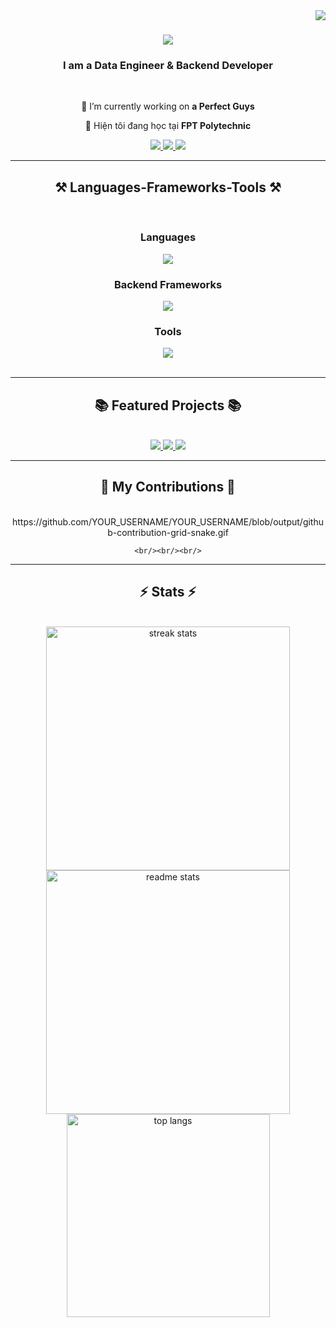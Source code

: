 <img align="right" src="https://visitor-badge.laobi.icu/badge?page_id=ntuananhdevs.ntuananhdevs" />

<h1 align="center">
    <img src="https://readme-typing-svg.herokuapp.com/?font=Righteous&size=35&center=true&vCenter=true&width=500&height=70&duration=4000&lines=Hi+There!+👋;+I'm+Nguyen+Tuan+Anh;" />
</h1>

<h3 align="center">I am a Data Engineer & Backend Developer</h3>

<br/>

<div align="center">
 
 🔭 I’m currently working on **a Perfect Guys**
 
 🌱 Hiện tôi đang học tại **FPT Polytechnic**
 
</div>

<div align="center"> 
  <a href="mailto:pedro.sales.anhndt25@gmail.com">
    <img src="https://img.shields.io/badge/Gmail-333333?style=for-the-badge&logo=gmail&logoColor=red" />
  </a>
  <a href="https://linkedin.com/in/pedro-sales-muniz" target="_blank">
    <img src="https://img.shields.io/badge/LinkedIn-0077B5?style=for-the-badge&logo=linkedin&logoColor=white" target="_blank" />
  </a>
  <a href="https://salesp07.github.io" target="_blank">
    <img src="https://img.shields.io/badge/Portfolio-FF5722?style=for-the-badge&logo=todoist&logoColor=white" target="_blank" />
  </a>
</div>

<hr/>

<h2 align="center">⚒️ Languages-Frameworks-Tools ⚒️</h2>
<br/>
<div align="center">
    <h3>Languages</h3>
    <img src="https://skillicons.dev/icons?i=python,javascript,typescript,c,java,r" />
    <h3>Backend Frameworks</h3>
    <img src="https://skillicons.dev/icons?i=nodejs,express,flask" />
    <h3>Tools</h3>
    <img src="https://skillicons.dev/icons?i=git,github,vscode,figma,firebase,mongodb,mysql,bootstrap,mui,tailwind" />
</div>

<br/>
<hr/>

<h2 align="center">📚 Featured Projects 📚</h2>
<br/>
<div align="center">
    <a href="https://github.com/ntuananhdevs/project1" target="_blank">
        <img src="https://img.shields.io/badge/Project1-Informative%20Description-green?style=for-the-badge" />
    </a>
    <a href="https://github.com/ntuananhdevs/project2" target="_blank">
        <img src="https://img.shields.io/badge/Project2-Informative%20Description-blue?style=for-the-badge" />
    </a>
    <a href="https://github.com/ntuananhdevs/project3" target="_blank">
        <img src="https://img.shields.io/badge/Project3-Informative%20Description-yellow?style=for-the-badge" />
    </a>
</div>

<hr/>

<div align="center">
    <h2>🐍 My Contributions 🐍</h2>
    <br>
https://github.com/YOUR_USERNAME/YOUR_USERNAME/blob/output/github-contribution-grid-snake.gif
    
    <br/><br/><br/>
</div>

<hr/>

<h2 align="center">⚡ Stats ⚡</h2>
<br>
<div align="center">
  <img width=390 src="https://github-readme-streak-stats-salesp07.vercel.app/?user=ntuananhdevs&count_private=true&theme=react&border_radius=10" alt="streak stats"/>
  <img width=390 src="https://github-readme-stats-salesp07.vercel.app/api?username=ntuananhdevs&count_private=true&show_icons=true&theme=react&rank_icon=github&border_radius=10" alt="readme stats" />
  <br/>
  <img width=325 align="center" src="https://github-readme-stats-salesp07.vercel.app/api/top-langs/?username=ntuananhdevs&hide=HTML&langs_count=8&layout=compact&theme=react&border_radius=10&size_weight=0.5&count_weight=0.5&exclude_repo=github-readme-stats" alt="top langs" />
</div>
